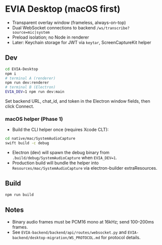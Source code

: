 # EVIA Desktop (macOS first)

- Transparent overlay window (frameless, always-on-top)
- Dual WebSocket connections to backend `/ws/transcribe?source=mic|system`
- Preload isolation; no Node in renderer
- Later: Keychain storage for JWT via `keytar`, ScreenCaptureKit helper

## Dev

```sh
cd EVIA-Desktop
npm i
# terminal A (renderer)
npm run dev:renderer
# terminal B (Electron)
EVIA_DEV=1 npm run dev:main
```

Set backend URL, chat_id, and token in the Electron window fields, then click Connect.

### macOS helper (Phase 1)

- Build the CLI helper once (requires Xcode CLT):

```sh
cd native/mac/SystemAudioCapture
swift build -c debug
```

- Electron (dev) will spawn the debug binary from `.build/debug/SystemAudioCapture` when `EVIA_DEV=1`.
- Production build will bundle the helper into `Resources/mac/SystemAudioCapture` via electron-builder extraResources.

## Build

```sh
npm run build
```

## Notes
- Binary audio frames must be PCM16 mono at 16kHz; send 100–200ms frames.
- See `EVIA-backend/backend/api/routes/websocket.py` and `EVIA-backend/desktop-migration/WS_PROTOCOL.md` for protocol details.
